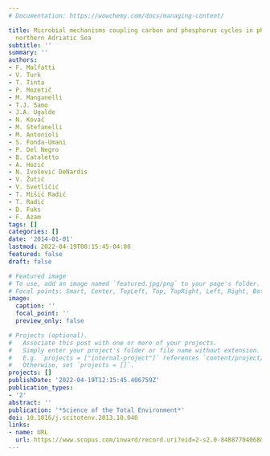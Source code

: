 ```yaml
---
# Documentation: https://wowchemy.com/docs/managing-content/

title: Microbial mechanisms coupling carbon and phosphorus cycles in phosphorus-limited
  northern Adriatic Sea
subtitle: ''
summary: ''
authors:
- F. Malfatti
- V. Turk
- T. Tinta
- P. Mozetič
- M. Manganelli
- T.J. Samo
- J.A. Ugalde
- N. Kovač
- M. Stefanelli
- M. Antonioli
- S. Fonda-Umani
- P. Del Negro
- B. Cataletto
- A. Hozić
- N. Ivošević DeNardis
- V. Žutić
- V. Svetličić
- T. Mišić Radić
- T. Radić
- D. Fuks
- F. Azam
tags: []
categories: []
date: '2014-01-01'
lastmod: 2022-04-19T08:15:45-04:00
featured: false
draft: false

# Featured image
# To use, add an image named `featured.jpg/png` to your page's folder.
# Focal points: Smart, Center, TopLeft, Top, TopRight, Left, Right, BottomLeft, Bottom, BottomRight.
image:
  caption: ''
  focal_point: ''
  preview_only: false

# Projects (optional).
#   Associate this post with one or more of your projects.
#   Simply enter your project's folder or file name without extension.
#   E.g. `projects = ["internal-project"]` references `content/project/deep-learning/index.md`.
#   Otherwise, set `projects = []`.
projects: []
publishDate: '2022-04-19T12:15:45.406759Z'
publication_types:
- '2'
abstract: ''
publication: '*Science of the Total Environment*'
doi: 10.1016/j.scitotenv.2013.10.040
links:
- name: URL
  url: https://www.scopus.com/inward/record.uri?eid=2-s2.0-84887704068&doi=10.1016%2fj.scitotenv.2013.10.040&partnerID=40&md5=03e881222fac631367fa88010b6e5374
---
```


